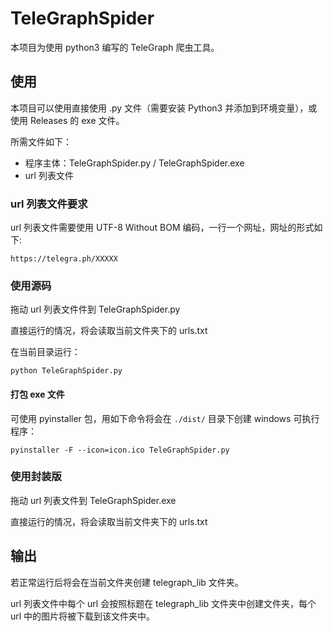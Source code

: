 # TeleGraphSpider

本项目为使用 python3 编写的 TeleGraph 爬虫工具。

## 使用
本项目可以使用直接使用 .py 文件（需要安装 Python3 并添加到环境变量），或使用 Releases 的 exe 文件。

所需文件如下：

- 程序主体：TeleGraphSpider.py / TeleGraphSpider.exe
- url 列表文件

### url 列表文件要求

url 列表文件需要使用 UTF-8 Without BOM 编码，一行一个网址，网址的形式如下:

```
https://telegra.ph/XXXXX
```

### 使用源码

拖动 url 列表文件件到 TeleGraphSpider.py

直接运行的情况，将会读取当前文件夹下的 urls.txt

在当前目录运行：

```shell
python TeleGraphSpider.py
```

#### 打包 exe 文件

可使用 pyinstaller 包，用如下命令将会在 `./dist/` 目录下创建 windows 可执行程序：

```shell
pyinstaller -F --icon=icon.ico TeleGraphSpider.py
```

### 使用封装版

拖动 url 列表文件到  TeleGraphSpider.exe

直接运行的情况，将会读取当前文件夹下的 urls.txt

## 输出

若正常运行后将会在当前文件夹创建 telegraph_lib 文件夹。

url 列表文件中每个 url 会按照标题在 telegraph_lib 文件夹中创建文件夹，每个 url 中的图片将被下载到该文件夹中。
